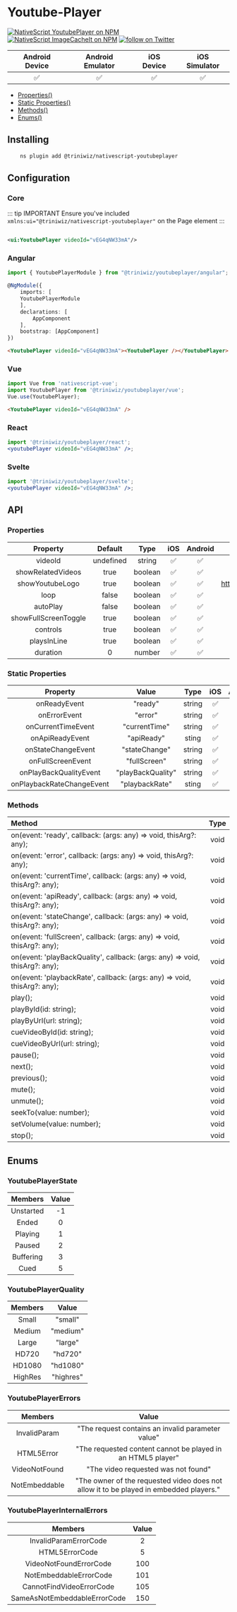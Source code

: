 # Youtube-Player

<p>
<a href="https://www.npmjs.com/package/@triniwiz/nativescript-youtubeplayer">
<img src="https://img.shields.io/npm/v/@triniwiz/nativescript-youtubeplayer.svg?style=for-the-badge"
            alt="NativeScript YoutubePlayer on NPM"/></a>

<a href="https://www.npmjs.com/package/@triniwiz/nativescript-youtubeplayer">
<img src="https://img.shields.io/npm/dt/@triniwiz/nativescript-youtubeplayer.svg?style=for-the-badge&label=npm%20downloads&" alt="NativeScript ImageCacheIt on NPM"></a>

<a href="https://twitter.com/intent/follow?screen_name=triniwiz">
<img src="https://img.shields.io/twitter/follow/triniwiz?style=style=for-the-badge&logo=twitter" alt="follow on Twitter"></a>
</p>

|   Android Device   |  Android Emulator  |     iOS Device     |   iOS Simulator    |
| :----------------: | :----------------: | :----------------: | :----------------: |
| :white_check_mark: | :white_check_mark: | :white_check_mark: | :white_check_mark: |

- [Properties()](youtube-player.md#properties)
- [Static Properties()](youtube-player.md#static-properties)
- [Methods()](youtube-player.md#methods)
- [Enums()](youtube-player.md#enums)

## Installing

```bash
    ns plugin add @triniwiz/nativescript-youtubeplayer
```

## Configuration

### Core

::: tip IMPORTANT Ensure you've included `xmlns:ui="@triniwiz/nativescript-youtubeplayer"` on the Page element
:::

```xml

<ui:YoutubePlayer videoId="vEG4qNW33mA"/>
```

### Angular

```ts
import { YoutubePlayerModule } from "@triniwiz/youtubeplayer/angular";

@NgModule({
    imports: [
    YoutubePlayerModule
    ],
    declarations: [
        AppComponent
    ],
    bootstrap: [AppComponent]
})
```

```html
<YoutubePlayer videoId="vEG4qNW33mA"><YoutubePlayer /></YoutubePlayer>
```

### Vue

```ts
import Vue from 'nativescript-vue';
import YoutubePlayer from '@triniwiz/youtubeplayer/vue';
Vue.use(YoutubePlayer);
```

```html
<YoutubePlayer videoId="vEG4qNW33mA" />
```

### React

```jsx
import '@triniwiz/youtubeplayer/react';
<youtubePlayer videoId="vEG4qNW33mA" />;
```

### Svelte

```jsx
import '@triniwiz/youtubeplayer/svelte';
<youtubePlayer videoId="vEG4qNW33mA" />;
```

## API

### Properties

|       Property       |  Default  |  Type   |        iOS         |      Android       |                                   Notes                                   |
| :------------------: | :-------: | :-----: | :----------------: | :----------------: | :-----------------------------------------------------------------------: |
|       videoId        | undefined | string  | :white_check_mark: | :white_check_mark: | The YouTube video ID that identifies the video that the player will load. |
|  showRelatedVideos   |   true    | boolean | :white_check_mark: | :white_check_mark: |        https://developers.google.com/youtube/player_parameters#rel        |
|   showYoutubeLogo    |   true    | boolean | :white_check_mark: | :white_check_mark: |  https://developers.google.com/youtube/player_parameters#modestbranding   |
|         loop         |   false   | boolean | :white_check_mark: | :white_check_mark: |       https://developers.google.com/youtube/player_parameters#loop        |
|       autoPlay       |   false   | boolean | :white_check_mark: | :white_check_mark: |                     Auto play video once it's ready.                      |
| showFullScreenToggle |   true    | boolean | :white_check_mark: | :white_check_mark: |        https://developers.google.com/youtube/player_parameters#fs         |
|       controls       |   true    | boolean | :white_check_mark: | :white_check_mark: |     https://developers.google.com/youtube/player_parameters#controls      |
|     playsInLine      |   true    | boolean | :white_check_mark: | :white_check_mark: |    https://developers.google.com/youtube/player_parameters#playsinline    |
|       duration       |     0     | number  | :white_check_mark: | :white_check_mark: |                          Current video duration.                          |

### Static Properties

|         Property          |       Value       |  Type  |        iOS         |      Android       | Notes |
| :-----------------------: | :---------------: | :----: | :----------------: | :----------------: | :---: |
|       onReadyEvent        |      "ready"      | string | :white_check_mark: | :white_check_mark: |       |
|       onErrorEvent        |      "error"      | string | :white_check_mark: | :white_check_mark: |       |
|    onCurrentTimeEvent     |   "currentTime"   | string | :white_check_mark: | :white_check_mark: |       |
|      onApiReadyEvent      |    "apiReady"     | sting  | :white_check_mark: | :white_check_mark: |       |
|    onStateChangeEvent     |   "stateChange"   | string | :white_check_mark: | :white_check_mark: |       |
|     onFullScreenEvent     |   "fullScreen"    | string | :white_check_mark: | :white_check_mark: |       |
|  onPlayBackQualityEvent   | "playBackQuality" | string | :white_check_mark: | :white_check_mark: |       |
| onPlaybackRateChangeEvent |  "playbackRate"   | sting  | :white_check_mark: | :white_check_mark: |       |

### Methods

| Method                                                                      | Type |
| :-------------------------------------------------------------------------- | :--: |
| on(event: 'ready', callback: (args: any) => void, thisArg?: any);           | void |
| on(event: 'error', callback: (args: any) => void, thisArg?: any);           | void |
| on(event: 'currentTime', callback: (args: any) => void, thisArg?: any);     | void |
| on(event: 'apiReady', callback: (args: any) => void, thisArg?: any);        | void |
| on(event: 'stateChange', callback: (args: any) => void, thisArg?: any);     | void |
| on(event: 'fullScreen', callback: (args: any) => void, thisArg?: any);      | void |
| on(event: 'playBackQuality', callback: (args: any) => void, thisArg?: any); | void |
| on(event: 'playbackRate', callback: (args: any) => void, thisArg?: any);    | void |
| play();                                                                     | void |
| playById(id: string);                                                       | void |
| playByUrl(url: string);                                                     | void |
| cueVideoById(id: string);                                                   | void |
| cueVideoByUrl(url: string);                                                 | void |
| pause();                                                                    | void |
| next();                                                                     | void |
| previous();                                                                 | void |
| mute();                                                                     | void |
| unmute();                                                                   | void |
| seekTo(value: number);                                                      | void |
| setVolume(value: number);                                                   | void |
| stop();                                                                     | void |

## Enums

### YoutubePlayerState

|  Members  | Value |
| :-------: | :---: |
| Unstarted |  -1   |
|   Ended   |   0   |
|  Playing  |   1   |
|  Paused   |   2   |
| Buffering |   3   |
|   Cued    |   5   |

### YoutubePlayerQuality

| Members |   Value   |
| :-----: | :-------: |
|  Small  |  "small"  |
| Medium  | "medium"  |
|  Large  |  "large"  |
|  HD720  |  "hd720"  |
| HD1080  | "hd1080"  |
| HighRes | "highres" |

### YoutubePlayerErrors

|    Members    |                                         Value                                          |
| :-----------: | :------------------------------------------------------------------------------------: |
| InvalidParam  |                   "The request contains an invalid parameter value"                    |
|  HTML5Error   |              "The requested content cannot be played in an HTML5 player"               |
| VideoNotFound |                          "The video requested was not found"                           |
| NotEmbeddable | "The owner of the requested video does not allow it to be played in embedded players." |

### YoutubePlayerInternalErrors

|           Members            | Value |
| :--------------------------: | :---: |
|    InvalidParamErrorCode     |   2   |
|        HTML5ErrorCode        |   5   |
|    VideoNotFoundErrorCode    |  100  |
|    NotEmbeddableErrorCode    |  101  |
|   CannotFindVideoErrorCode   |  105  |
| SameAsNotEmbeddableErrorCode |  150  |
